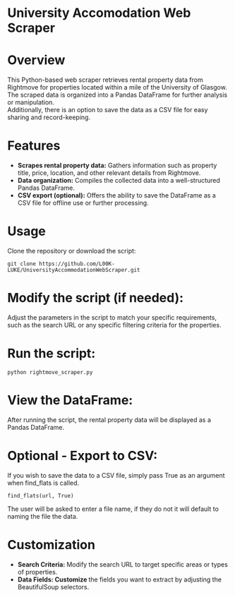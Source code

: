 # University Accomodation Web Scraper

# Overview
This Python-based web scraper retrieves rental property data from Rightmove for properties located within a mile of the University of Glasgow. </br> 
The scraped data is organized into a Pandas DataFrame for further analysis or manipulation. </br> 
Additionally, there is an option to save the data as a CSV file for easy sharing and record-keeping.

# Features
* <b>Scrapes rental property data:</b> Gathers information such as property title, price, location, and other relevant details from Rightmove.
* <b>Data organization:</b> Compiles the collected data into a well-structured Pandas DataFrame.
* <b>CSV export (optional):</b> Offers the ability to save the DataFrame as a CSV file for offline use or further processing.

# Usage
Clone the repository or download the script:


```
git clone https://github.com/L00K-LUKE/UniversityAccommodationWebScraper.git
```

# Modify the script (if needed):

Adjust the parameters in the script to match your specific requirements, such as the search URL or any specific filtering criteria for the properties.

# Run the script:

`python rightmove_scraper.py`

# View the DataFrame:

After running the script, the rental property data will be displayed as a Pandas DataFrame.

# Optional - Export to CSV:

If you wish to save the data to a CSV file, simply pass True as an argument when find_flats is called. 

```
find_flats(url, True)
```
The user will be asked to enter a file name, if they do not it will default to naming the file the data.

# Customization
* <b>Search Criteria: </b> Modify the search URL to target specific areas or types of properties.
* <b>Data Fields: Customize </b> the fields you want to extract by adjusting the BeautifulSoup selectors.

  
